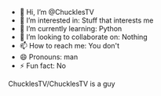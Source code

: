 - 👋 Hi, I’m @ChucklesTV
- 👀 I’m interested in: Stuff that interests me
- 🌱 I’m currently learning: Python
- 💞️ I’m looking to collaborate on: Nothing
- 📫 How to reach me: You don't
- 😄 Pronouns: man
- ⚡ Fun fact: No

ChucklesTV/ChucklesTV is a guy
